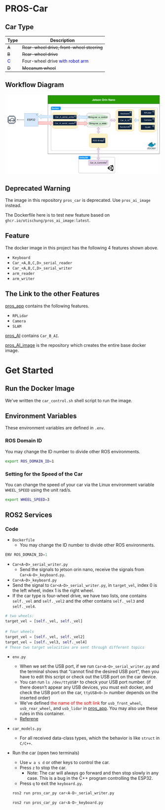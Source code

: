 # PROS-Car

## Car Type

| Type                         | Description                                                |
| ---------------------------- | ---------------------------------------------------------- |
| ~~A~~                        | ~~Rear-wheel drive, front-wheel steering~~                 |
| ~~B~~                        | ~~Rear-wheel drive~~                                       |
| <font color=#0000FF>C</font> | Four-wheel drive <font color=#0000FF>with robot arm</font> |
| ~~D~~                        | ~~Mecanum wheel~~                                          |



## Workflow Diagram

![workflow_diagram](./img/workflow_diagram.png)

## Deprecated Warning

The image in this repository `pros_car` is deprecated. Use `pros_ai_image` instead.

The Dockerfile here is to test new feature based on `ghcr.io/otischung/pros_ai_image:latest`.



## Feature

The docker image in this project has the following 4 features shown above.

- `Keyboard`
- `Car_<A,B,C,D>_serial_reader`
- `Car_<A,B,C,D>_serial_writer`
- `arm_reader`
- `arm_writer`



## The Link to the other Features

[pros_app](https://github.com/screamlab/pros_app) contains the following features.

- `RPLidar`
- `Camera`
- `SLAM`

[pros_AI](https://github.com/screamlab/pros_AI) contains `Car_B_AI`.

[pros_AI_image](https://github.com/otischung/pros_AI_image) is the repository which creates the entire base docker image.



# Get Started

## Run the Docker Image

We've written the `car_control.sh` shell script to run the image.



## Environment Variables

These environment variables are defined in `.env`.

### ROS Domain ID

You may change the ID number to divide other ROS environments.

```bash
export ROS_DOMAIN_ID=1
```



### Setting for the Speed of the Car

You can change the speed of your car via the Linux environment variable `WHEEL_SPEED` using the unit rad/s.

```bash
export WHEEL_SPEED=3
```



## ROS2 Services

### Code

- `Dockerfile`
  - You may change the ID number to divide other ROS environments.

```python
ENV ROS_DOMAIN_ID=1
```

- `Car<A~D>_serial_writer.py`
  - Send the signals to jetson orin nano, receive the signals from `Car<A~D>_keyboard.py`.
- `Car<A~D>_keyboard.py`
- Send the signal to `Car<A~D>_serial_writer.py`, in `target_vel`, index 0 is the left wheel, index 1 is the right wheel.
- If the car type is four-wheel drive, we have two lists, one contains `self._vel` and  `self._vel2` and the other contains `self._vel3` and `self._vel4`.

```python
# two wheels:
target_vel = [self._vel, self._vel]

# four wheels 
target_vel = [self._vel, self._vel2] 
target_vel = [self._vel3, self._vel4] 
# These two target velocities are sent through different topics
```

- `env.py`

  - When we set the USB port, if we run `Car<A~D>_serial_writer.py` and the terminal shows that “cannot find the desired USB port”, then you have to edit this script or check out the USB port on the car device.
  - You can run `ls /dev/ttyUSB*` to check your USB port number. 
    (if there doesn’t appear any USB devices, you must exit docker, and check the USB port on the car, `ttyUSB<0~3>` number depends on the inserted order)
  - We've defined <font color=#FF0000>the name of the soft link</font> for `usb_front_wheel`, `usb_rear_wheel`, and `usb_lidar` in [pros_app](https://github.com/otischung/pros_app). You may also use these rules in this container.
  - [Referene](https://inegm.medium.com/persistent-names-for-usb-serial-devices-in-linux-dev-ttyusbx-dev-custom-name-fd49b5db9af1)

- `car_models.py`

  - For all received data-class types, which the behavior is like `struct` in `C/C++`.

- Run the car (open two terminals)

  - Use `w a s d` or other keys to control the car.
  - Press `z` to stop the car.
    - Note: The car will always go forward and then stop slowly in any case. This is a bug in the C++ program controlling the ESP32.
  - Press `q` to exit the `keyboard.py`.

  ```python
  ros2 run pros_car_py car<A~D>_serial_writer.py
  ```

  ```python
  ros2 run pros_car_py car<A~D>_keyboard.py
  ```


